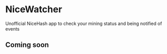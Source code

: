 # NiceWatcher
Unofficial NiceHash app to check your mining status and being notified of events

## Coming soon
